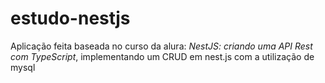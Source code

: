 # estudo-nestjs
Aplicação feita baseada no curso da alura: <i>NestJS: criando uma API Rest com TypeScript</i>, implementando um CRUD em nest.js com a utilização de mysql 
